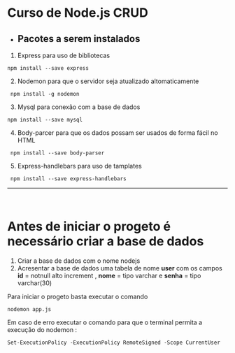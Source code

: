 # Curso de Node.js  CRUD
* ## Pacotes a serem instalados

1. Express para uso de bibliotecas
 ``` 
 npm install --save express 
 ```

2. Nodemon para que o servidor seja atualizado altomaticamente
 ```
  npm install -g nodemon
 ```

3. Mysql para conexão com a base de dados
 ```
 npm install --save mysql
 ```

4. Body-parcer para que os dados possam ser usados de forma fácil no HTML 
```
 npm install --save body-parser
```

5. Express-handlebars para uso de tamplates
```
 npm install --save express-handlebars
```

---------------------------------------------------------------------------------------------------------------------------  
&nbsp;
&nbsp;
&nbsp;
&nbsp;
&nbsp;
&nbsp;
# Antes de iniciar o progeto é necessário criar a base de dados 
1. Criar a base de dados com o nome nodejs
2. Acresentar a base de dados uma tabela de nome  __user__ com os campos __id__ = notnull alto increment , __nome__ = tipo varchar e  __senha__ = tipo varchar(30)
 
Para iniciar o progeto basta executar o comando
 ```
 nodemon app.js
 ```

 Em caso de erro executar o comando para que o terminal permita a execução do nodemon :
 ```
 Set-ExecutionPolicy -ExecutionPolicy RemoteSigned -Scope CurrentUser
 ```